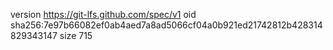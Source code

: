 version https://git-lfs.github.com/spec/v1
oid sha256:7e97b66082ef0ab4aed7a8ad5066cf04a0b921ed21742812b428314829343147
size 715
